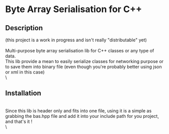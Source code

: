 # Byte Array Serialisation for C++

## Description

(this project is a work in progress and isn't really "distributable" yet)\
\
Multi-purpose byte array serialisation lib for C++ classes or any type of data.\
This lib provide a mean to easily serialize classes for networking purpose or to save them into binary file (even though you're probably better using json or xml in this case)\
\
## Installation
\
Since this lib is header only and fits into one file, using it is a simple as grabbing the bas.hpp file and add it into your include path for you project, and that's it !\
\
